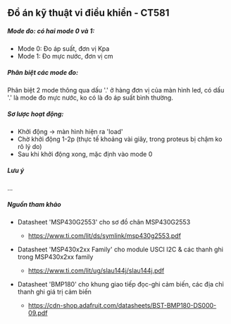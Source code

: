 ## Đồ án kỹ thuật vi điều khiển - CT581

##### Mode đo: có hai mode 0 và 1:
* Mode 0: Đo áp suất, đơn vị Kpa
* Mode 1: Đo mực nước, đơn vị cm
##### Phân biệt các mode đo:
Phân biệt 2 mode thông qua dấu '.' ở hàng đơn vị của màn hình led, có dấu '.' là mode đo mực nước, ko có là đo áp suất bình thường.
##### Sơ lược hoạt động:
* Khởi động -> màn hình hiện ra 'load'
* Chờ khởi động 1-2p (thực tế khoảng vài giây, trong proteus bị chậm ko rõ lý do)
* Sau khi khởi động xong, mặc định vào mode 0
##### Lưu ý
...
##### Nguồn tham khảo
* Datasheet 'MSP430G2553' cho sơ đồ chân MSP430G2553
    * https://www.ti.com/lit/ds/symlink/msp430g2553.pdf

* Datasheet 'MSP430x2xx Family'  cho module USCI I2C & các thanh ghi trong MSP430x2xx family
    * https://www.ti.com/lit/ug/slau144j/slau144j.pdf

* Datasheet 'BMP180' cho khung giao tiếp đọc-ghi cảm biến, các địa chỉ thanh ghi giá trị cảm biến
    * https://cdn-shop.adafruit.com/datasheets/BST-BMP180-DS000-09.pdf
